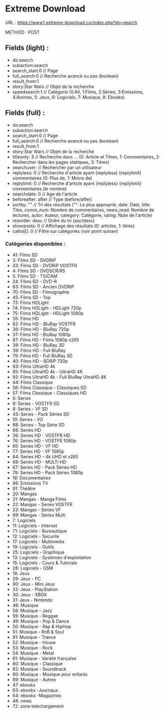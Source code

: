 # Extreme Download 

URL : https://www1.extreme-download.co/index.php?do=search

METHOD : POST

## Fields (light) : 
* do:search
* subaction:search
* search_start:0 // Page
* full_search:0 // Recherche avancé ou pas (boolean)
* result_from:1
* story:Star Wars // Objet de la recherche
* speedsearch:1 // Catégorie (0:All, 1:Films, 2:Séries, 3:Emissions, 4:Animes, 5: Jeux, 6: Logiciels, 7: Musique, 8: Ebooks)

## Fields (full) : 
* do:search
* subaction:search
* search_start:0 // Page
* full_search:0 // Recherche avancé ou pas (boolean)
* result_from:1
* story:Star Wars // Objet de la recherche
* titleonly: 3 // Recherche dans ... (0: Article et Titres, 1: Commentaires, 2: Rechercher dans les pages statiques, 3: Titres)
* searchuser: <string> // Rechercher par un utilisateur
* replyless: 0 // Recherche d'article ayant {replyless} {replylimit} commentaires (0: Plus de, 1: Moins de)
* replylimit: 0 // Recherche d'article ayant {replyless} {replylimit} commentaires (le nombre)
* searchdate: 0 // Age de l'article
* beforeafter: after // Type (before/after)
* sortby: "" // Tri des résultats ("": Le plus approprié, date: Date, title: Titre, comm_num: Nombre de commentaires, news_read: Nombre de lectures, autor: Auteur, category: Catégorie, rating: Note de l'article)
* resorder: desc // Ordre du tri (asc/desc)
* showposts: 0 // Affichage des résultats (0: articles, 1: titres)
* catlist[]: 0 // Filtre sur catégories (voir point suivant

### Catégories disponibles : 
* 41: Films SD
* 3: Films SD - DVDRiP
* 33: Films SD - DVDRiP VOSTFR
* 4: Films SD - DVDSCR/R5
* 5: Films SD - TS/CAM
* 24: Films SD - DVD-R
* 83: Films SD - Ancien DVDRiP
* 70: Films SD - Filmographie
* 45: Films SD - Top
* 73: Films HDLight
* 74: Films HDLight - HDLight 720p
* 75: Films HDLight - HDLight 1080p
* 35: Films HD
* 62: Films HD - BluRay VOSTFR
* 36: Films HD - BluRay 720p
* 37: Films HD - BluRay 1080p
* 87: Films HD - Films 1080p x265
* 38: Films HD - BluRay 3D
* 39: Films HD - Full BluRay
* 79: Films HD - Full BluRay 3D
* 40: Films HD - BDRiP 720p
* 93: Films UltraHD 4k
* 85: Films UltraHD 4k - UltraHD 4K
* 92: Films UltraHD 4k - Full BluRay UltraHD 4K
* 44: Films Classique
* 56: Films Classique - Classiques SD
* 57: Films Classique - Classiques HD
* 6: Series
* 9: Series - VOSTFR SD
* 8: Series - VF SD
* 43: Series - Pack Séries SD
* 10: Series - VO
* 88: Series - Top Série SD
* 66: Series HD
* 26: Series HD - VOSTFR HD
* 76: Series HD - VOSTFR 1080p
* 65: Series HD - VF HD
* 77: Series HD - VF 1080p
* 84: Series HD - 4k UHD et x265
* 68: Series HD - MULTi HD
* 67: Series HD - Pack Séries HD
* 78: Series HD - Pack Séries 1080p
* 16: Documentaires
* 86: Emissions TV
* 91: Théâtre
* 20: Mangas
* 21: Mangas - Manga Films
* 22: Mangas - Series VOSTFR
* 23: Mangas - Series VF
* 89: Mangas - Series Multi
* 7: Logiciels
* 11: Logiciels - Internet
* 71: Logiciels - Bureautique
* 12: Logiciels - Securite
* 17: Logiciels - Multimedia
* 19: Logiciels - Outils
* 25: Logiciels - Graphique
* 13: Logiciels - Systemes d'exploitation
* 15: Logiciels - Cours &amp; Tutorials
* 28: Logiciels - GSM
* 18: Jeux
* 29: Jeux - PC
* 90: Jeux - Mini Jeux
* 32: Jeux - PlayStation
* 30: Jeux - XBOX
* 31: Jeux - Nintendo
* 46: Musique
* 58: Musique - Jazz
* 59: Musique - Reggae
* 49: Musique - Pop &amp; Dance
* 50: Musique - Rap &amp; HipHop
* 51: Musique - RnB &amp; Soul
* 81: Musique - Trance
* 52: Musique - House
* 53: Musique - Rock
* 54: Musique - Metal
* 61: Musique - Variété française
* 60: Musique - Classique
* 82: Musique - Soundtrack
* 80: Musique - Musique pour enfants
* 69: Musique - Autres
* 47: ebooks
* 63: ebooks -Journaux
* 64: ebooks -Magazines
* 48: news
* 72: zone telechargement
